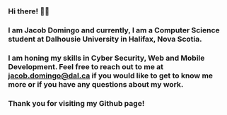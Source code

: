 ### Hi there! 👋🏻 
### I am Jacob Domingo and currently, I am a Computer Science student at Dalhousie University in Halifax, Nova Scotia.
### I am honing my skills in Cyber Security, Web and Mobile Development. Feel free to reach out to me at jacob.domingo@dal.ca if you would like to get to know me more or if you have any questions about my work.
### Thank you for visiting my Github page!

